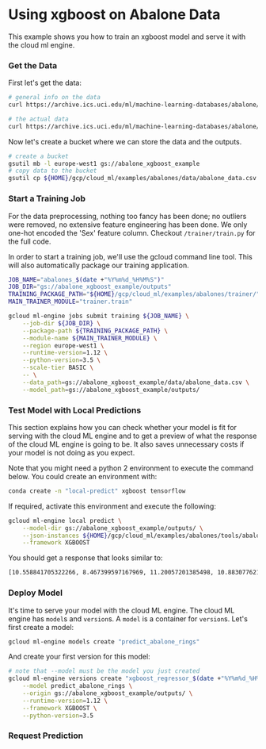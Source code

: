 # Using xgboost on Abalone Data

This example shows you how to train an xgboost model and serve it with the cloud
ml engine.


### Get the Data

First let's get the data:
```bash
# general info on the data
curl https://archive.ics.uci.edu/ml/machine-learning-databases/abalone/abalone.names > info.txt

# the actual data
curl https://archive.ics.uci.edu/ml/machine-learning-databases/abalone/abalone.data > abalone_data.csv
```

Now let's create a bucket where we can store the data and the outputs.
```bash
# create a bucket
gsutil mb -l europe-west1 gs://abalone_xgboost_example
# copy data to the bucket
gsutil cp ${HOME}/gcp/cloud_ml/examples/abalones/data/abalone_data.csv gs://abalone_xgboost_example/data/
```


### Start a Training Job

For the data preprocessing, nothing too fancy has been done; no outliers were removed,
no extensive feature engineering has been done. We only one-hot encoded the 'Sex'
feature column. Checkout `/trainer/train.py` for the full code.

In order to start a training job, we'll use the gcloud command line tool. This
will also automatically package our training application.

```bash
JOB_NAME="abalones_$(date +"%Y%m%d_%H%M%S")"
JOB_DIR="gs://abalone_xgboost_example/outputs"
TRAINING_PACKAGE_PATH="${HOME}/gcp/cloud_ml/examples/abalones/trainer/"
MAIN_TRAINER_MODULE="trainer.train"

gcloud ml-engine jobs submit training ${JOB_NAME} \
    --job-dir ${JOB_DIR} \
    --package-path ${TRAINING_PACKAGE_PATH} \
    --module-name ${MAIN_TRAINER_MODULE} \
    --region europe-west1 \
    --runtime-version=1.12 \
    --python-version=3.5 \
    --scale-tier BASIC \
    -- \
    --data_path=gs://abalone_xgboost_example/data/abalone_data.csv \
    --model_path=gs://abalone_xgboost_example/outputs/
```


### Test Model with Local Predictions

This section explains how you can check whether your model is fit for serving
with the cloud ML engine and to get a preview of what the response of the cloud
ML engine is going to be. It also saves unnecessary costs if your model is not
doing as you expect.

Note that you might need a python 2 environment to execute the command below.
You could create an environment with:
```bash
conda create -n "local-predict" xgboost tensorflow
```

If required, activate this environment and execute the following:

```bash
gcloud ml-engine local predict \
    --model-dir gs://abalone_xgboost_example/outputs/ \
    --json-instances ${HOME}/gcp/cloud_ml/examples/abalones/tools/abalone_examples.txt \
    --framework XGBOOST
```

You should get a response that looks similar to:
```bash
[10.558841705322266, 8.467399597167969, 11.20057201385498, 10.883077621459961, 9.557068824768066]
```


### Deploy Model

It's time to serve your model with the cloud ML engine. The cloud ML engine
has `model`s and `version`s. A `model` is a container for `version`s. Let's
first create a model:

```bash
gcloud ml-engine models create "predict_abalone_rings"
```

And create your first version for this model:

```bash
# note that --model must be the model you just created
gcloud ml-engine versions create "xgboost_regressor_$(date +"%Y%m%d_%H%M%S")" \
    --model predict_abalone_rings \
    --origin gs://abalone_xgboost_example/outputs/ \
    --runtime-version=1.12 \
    --framework XGBOOST \
    --python-version=3.5
```


### Request Prediction

